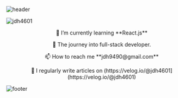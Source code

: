![header](https://capsule-render.vercel.app/api?type=waving&color=0:134E5E,100:71B280&height=240&section=header&text=DongHyun%20Jung&fontSize=65&fontColor=eef2f3&animation=fadeIn&descAlignY=10)

<p align="left"> <img src="https://komarev.com/ghpvc/?username=jdh4601&label=Profile%20views&color=0e75b6&style=flat" alt="jdh4601" /> </p>

<p align="center">🌱 I’m currently learning **React.js**</p>
<p align="center">🚀 The journey into full-stack developer.</p>
<p align="center">📫 How to reach me **jdh9490@gmail.com**</p>
<p align="center">📝 I regularly write articles on (https://velog.io/@jdh4601](https://velog.io/@jdh4601)</p>

![footer](https://capsule-render.vercel.app/api?type=waving&color=0:134E5E,100:71B280&height=160&section=footer)
